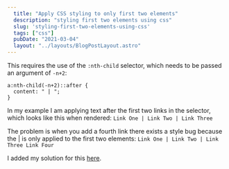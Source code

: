 ```yaml
---
  title: "Apply CSS styling to only first two elements"
  description: "styling first two elements using css"
  slug: 'styling-first-two-elements-using-css'
  tags: ["css"]
  pubDate: "2021-03-04"
  layout: "../layouts/BlogPostLayout.astro"
---
```


This requires the use of the `:nth-child` selector, which needs to be passed an argument of `-n+2`:
```
a:nth-child(-n+2)::after {
  content: " | ";
}
```

In my example I am applying text after the first two links in the selector, which looks like this when rendered:
`Link One | Link Two | Link Three`

The problem is when you add a fourth link there exists a style bug because the | is only applied to the first two elements:
`Link One | Link Two | Link Three Link Four`

I added my solution for this [here](https://tinytechtuts.com/2021-apply-css-to-all-but-last-child/).
